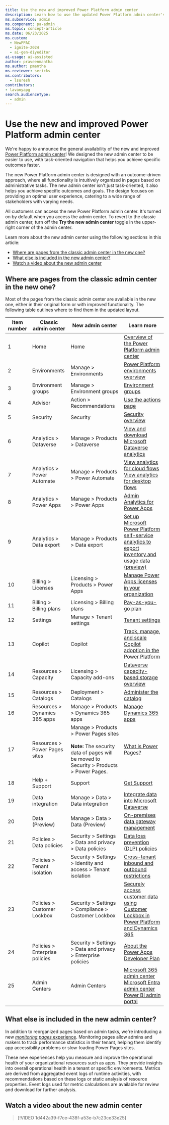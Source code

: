 ```yaml
---
title: Use the new and improved Power Platform admin center
description: Learn how to use the updated Power Platform admin center's new UI and features for effective administration and monitoring.
ms.subservice: admin
ms.component: pa-admin
ms.topic: concept-article
ms.date: 06/23/2025
ms.custom: 
  - NewPPAC
  - ignite-2024
  - ai-gen-diyeditor
ai-usage: ai-assisted
author: praveenmantha
ms.author: pmantha
ms.reviewer: sericks
ms.contributors:
  - lsuresh
contributors:
- lavanyapg
search.audienceType: 
  - admin
---
```


# Use the new and improved Power Platform admin center 

We're happy to announce the general availability of the new and improved [Power Platform admin center](https://admin.powerplatform.microsoft.com)! We designed the new admin center to be easier to use, with task-oriented navigation that helps you achieve specific outcomes faster.

The new Power Platform admin center is designed with an outcome-driven approach, where all functionality is intuitively organized in pages based on administrative tasks. The new admin center isn't just task-oriented, it also helps you achieve specific outcomes and goals. The design focuses on providing an optimal user experience, catering to a wide range of stakeholders with varying needs.

All customers can access the new Power Platform admin center. It's turned on by default when you access the admin center. To revert to the classic admin center, turn off the **Try the new admin center** toggle in the upper-right corner of the admin center.

Learn more about the new admin center using the following sections in this article:

- [Where are pages from the classic admin center in the new one?](#where-are-pages-from-the-classic-admin-center-in-the-new-one)
- [What else is included in the new admin center?](#what-else-is-included-in-the-new-admin-center)
- [Watch a video about the new admin center](#watch-a-video-about-the-new-admin-center)

## Where are pages from the classic admin center in the new one?  

Most of the pages from the classic admin center are available in the new one, either in their original form or with improved functionality. The following table outlines where to find them in the updated layout.

| Item number | Classic admin center | New admin center | Learn more |
| ------------| -------------------- | -----------------|--------------|
| 1           | Home                 | Home             | [Overview of the Power Platform admin center](admin-documentation.md) |
| 2           | Environments         | Manage > Environments | [Power Platform environments overview](environments-overview.md)|
| 3           | Environment groups   | Manage > Environment groups | [Environment groups](environment-groups.md)   |
| 4           | Advisor              | Action > Recommendations | [Use the actions page](power-platform-advisor.md)   |
| 5           | Security             | Security         | [Security overview](security/security-overview.md)   |
| 6           | Analytics > Dataverse       | Manage > Products > Dataverse | [View and download Microsoft Dataverse analytics](analytics-common-data-service.md) |
| 7           | Analytics > Power Automate | Manage > Products > Power Automate | [View analytics for cloud flows](analytics-flow.md)<br>[View analytics for desktop flows](analytics-ui-flow.md)  |
| 8           | Analytics > Power Apps| Manage > Products > Power Apps |[Admin Analytics for Power Apps](analytics-powerapps.md)|
| 9           | Analytics > Data export | Manage  > Products > Data export |[Set up Microsoft Power Platform self-service analytics to export inventory and usage data (preview)](self-service-analytics.md)    |
| 10          | Billing > Licenses   | Licensing > Products > Power Apps | [Manage Power Apps licenses in your organization](signup-question-and-answer.md)    |
| 11          | Billing > Billing plans      | Licensing > Billing plans | [Pay-as-you-go plan](pay-as-you-go-overview.md)  |
| 12          | Settings             | Manage > Tenant settings | [Tenant settings](tenant-settings.md)   |
| 13          | Copilot              | Copilot          |[Track, manage, and scale Copilot adoption in the Power Platform](copilot/copilot-hub.md)    |
| 14          | Resources > Capacity | Licensing > Capacity add-ons |[Dataverse capacity-based storage overview](whats-new-storage.md)     |
| 15          | Resources > Catalogs | Deployment > Catalogs |[Administer the catalog](administer-catalog.md)   |
| 16          | Resources > Dynamics 365 apps | Manage > Products > Dynamics 365 apps | [Manage Dynamics 365 apps](manage-apps.md)  |
| 17          | Resources > Power Pages sites | Manage > Products > Power Pages sites<br><br>**Note:** The security data of pages will be moved to Security > Products > Power Pages. | [What is Power Pages?](/power-pages/introduction)  |
| 18          | Help + Support       | Support         | [Get Support](get-help-support.md) |
| 19          | Data integration     | Manage > Data > Data integration  | [Integrate data into Microsoft Dataverse](data-integrator.md) |
| 20          | Data (Preview)       | Manage > Data > Data (Preview) |  [On-premises data gateway management](onpremises-data-gateway-management.md) |
| 21          | Policies > Data policies | Security > Settings > Data and privacy > Data policies | [Data loss prevention (DLP) policies](wp-data-loss-prevention.md)    |
| 22          | Policies > Tenant isolation | Security > Settings > Identity and access > Tenant isolation | [Cross-tenant inbound and outbound restrictions](cross-tenant-restrictions.md)   |
| 23          | Policies > Customer Lockbox | Security > Settings > Compliance > Customer Lockbox | [Securely access customer data using Customer Lockbox in Power Platform and Dynamics 365](about-lockbox.md)   |
| 24          | Policies > Enterprise policies | Security > Settings > Data and privacy > Enterprise policies |[About the Power Apps Developer Plan](../developer/plan.md)    |
| 25          | Admin Centers        | Admin Centers   | [Microsoft 365 admin center](https://admin.microsoft.com/Adminportal/Home#/homepage)<br>[Microsoft Entra admin center](https://entra.microsoft.com/#home)<br>[Power BI admin portal](https://dxt.powerbi.com/admin-portal/capacities?experience=power-bi)|

## What else is included in the new admin center?

In addition to reorganized pages based on admin tasks, we're introducing a new [*monitoring pages* experience](monitoring/monitoring-overview.md). Monitoring pages allow admins and makers to track performance statistics in their tenant, helping them identify app accessibility problems or slow-loading Power Pages sites.  

These new experiences help you measure and improve the operational health of your organizational resources such as apps. They provide insights into overall operational health in a tenant or specific environments. Metrics are derived from aggregated event logs of runtime activities, with recommendations based on these logs or static analysis of resource properties. Event logs used for metric calculations are available for review and download for further analysis.

## Watch a video about the new admin center

 > [!VIDEO 1d442a39-f7ce-438f-a53e-b7c23ce33e25]
